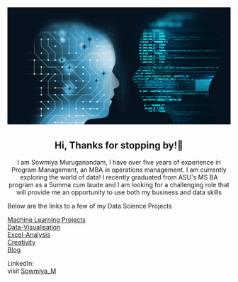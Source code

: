 ## [![header](https://github.com/sowmya2790/Sowmiya_Portfolio/blob/89e0ffe4720cdcef302a4de9a2e03ef9e9783542/header.png)](https://sowmya2790.github.io/Sowmiya_Portfolio/)

<h2 align="center">Hi, Thanks for stopping by!👋</h2>
<p align="center"> I am Sowmiya Muruganandam, I have over five years of experience in Program Management, an MBA in operations management. I am currently exploring the world of data! I recently graduated from ASU's MS BA program as a Summa cum laude and I am looking for a challenging role that will provide me an opportunity to use both my business and data skills </p>

Below are the links to a few of my Data Science Projects

[Machine Learning Projects](https://sowmya2790.github.io/Machine-Learning/)
<br>
[Data-Visualisation](https://sowmya2790.github.io/Data-Visualisation/)
<br>
[Excel-Analysis](https://sowmya2790.github.io/Excel-Analysis/)
<br>
[Creativity](https://sowmya2790.github.io/Creativity/)
<br>
[Blog](https://sowmya2790.github.io/Blog/)
<br>

LinkedIn: 
<br>
visit [Sowmiya_M](https://www.linkedin.com/in/sowmiyamuruganandam)
